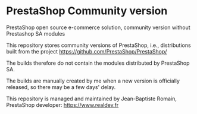 # PrestaShop Community version
PrestaShop open source e-commerce solution, community version without Prestashop SA modules

This repository stores community versions of PrestaShop, i.e., distributions built from the project https://github.com/PrestaShop/PrestaShop/

The builds therefore do not contain the modules distributed by PrestaShop SA.

The builds are manually created by me when a new version is officially released, so there may be a few days' delay.

This repository is managed and maintained by Jean-Baptiste Romain, PrestaShop developer: https://www.realdev.fr
